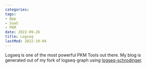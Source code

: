 ```yaml
---
categories:
tags:
- App
- SaaS
- PKM
date: 2022-09-26
title: Logseq
lastMod: 2022-10-04
---
```

Logseq is one of the most powerful PKM Tools out there. My blog is generated out of my fork of logseq-graph using [logseq-schrodinger](https://github.com/sawhney17/logseq-schrodinger).
